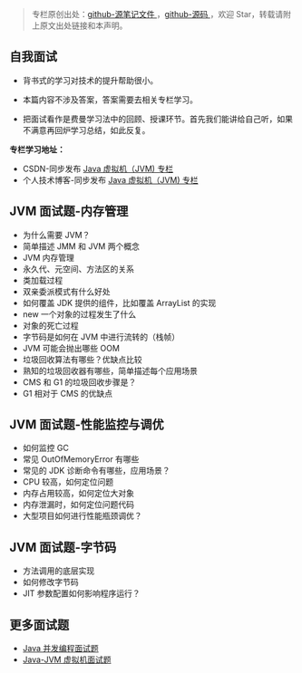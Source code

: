 > 专栏原创出处：[github-源笔记文件 ](https://github.com/GourdErwa/review-notes/tree/master/language/java-jvm) ，[github-源码 ](https://github.com/GourdErwa/java-advanced/tree/master/java-jvm)，欢迎 Star，转载请附上原文出处链接和本声明。

## 自我面试
- 背书式的学习对技术的提升帮助很小。

- 本篇内容不涉及答案，答案需要去相关专栏学习。

- 把面试看作是费曼学习法中的回顾、授课环节。首先我们能讲给自己听，如果不满意再回炉学习总结，如此反复。

**专栏学习地址：**     
- CSDN-同步发布 [Java 虚拟机（JVM) 专栏 ](https://blog.csdn.net/xiaohulunb/article/details/103828570)
- 个人技术博客-同步发布 [Java 虚拟机（JVM) 专栏 ](https://review-notes.top/language/java-jvm/)

## JVM 面试题-内存管理
- 为什么需要 JVM？
- 简单描述 JMM 和 JVM 两个概念
- JVM 内存管理
- 永久代、元空间、方法区的关系
- 类加载过程
- 双亲委派模式有什么好处
- 如何覆盖 JDK 提供的组件，比如覆盖 ArrayList 的实现
- new 一个对象的过程发生了什么
- 对象的死亡过程
- 字节码是如何在 JVM 中进行流转的（栈帧）
- JVM 可能会抛出哪些 OOM 
- 垃圾回收算法有哪些？优缺点比较
- 熟知的垃圾回收器有哪些，简单描述每个应用场景
- CMS 和 G1 的垃圾回收步骤是？
- G1 相对于 CMS 的优缺点

## JVM 面试题-性能监控与调优
- 如何监控 GC 
- 常见 OutOfMemoryError 有哪些
- 常见的 JDK 诊断命令有哪些，应用场景？
- CPU 较高，如何定位问题
- 内存占用较高，如何定位大对象
- 内存泄漏时，如何定位问题代码
- 大型项目如何进行性能瓶颈调优？

## JVM 面试题-字节码
- 方法调用的底层实现
- 如何修改字节码
- JIT 参数配置如何影响程序运行？

## 更多面试题
- [Java 并发编程面试题 ](https://review-notes.top/interview/)
- [Java-JVM 虚拟机面试题 ](https://review-notes.top/interview/)

